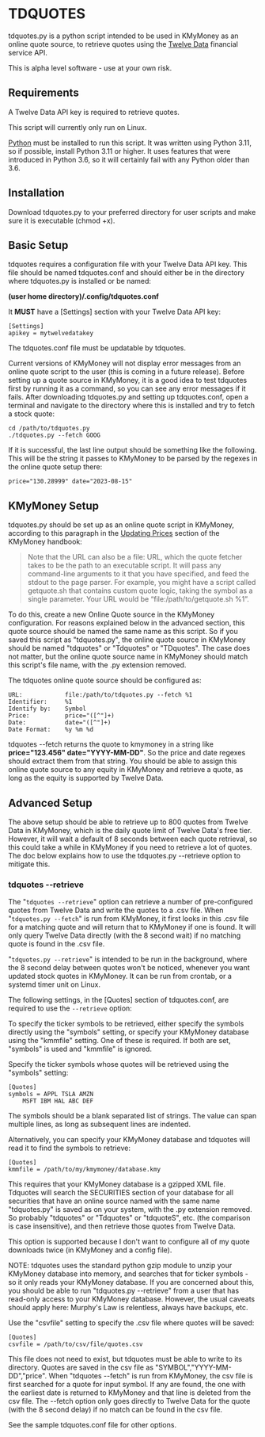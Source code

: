 # TDQUOTES
tdquotes.py is a python script intended to be used in KMyMoney as an online quote source, to retrieve quotes using the [Twelve Data](https://twelvedata.com/) financial service API. 

This is alpha level software - use at your own risk.

## Requirements
A Twelve Data API key is required to retrieve quotes.  

This script will currently only run on Linux.

[Python](https://www.python.org/) must be installed to run this script. It was written using Python 3.11, so if possible, install Python 3.11 or higher.  It uses features that were introduced in Python 3.6, so it will certainly fail with any Python older than 3.6.

## Installation
Download tdquotes.py to your preferred directory for user scripts and make sure it is executable (chmod +x).

## Basic Setup
tdquotes requires a configuration file with your Twelve Data API key. This file should be named tdquotes.conf and should either be in the directory where tdquotes.py is installed or be named:

**(user home directory)/.config/tdquotes.conf** 

It **MUST** have a [Settings] section with your Twelve Data API key:

```properties
[Settings] 
apikey = mytwelvedatakey
```
The tdquotes.conf file must be updatable by tdquotes.

Current versions of KMyMoney will not display error messages from an online quote script to the user (this is coming in a future release). Before setting up a quote source in KMyMoney, it is a good idea to test tdquotes first by running it as a command, so you can see any error messages if it fails. After downloading tdquotes.py and setting up tdquotes.conf, open a terminal and navigate to the directory where this is installed and try to fetch a stock quote:

```
cd /path/to/tdquotes.py
./tdquotes.py --fetch GOOG
```
If it is successful, the last line output should be something like the following.  This will be the string it passes to KMyMoney to be parsed by the regexes in the online quote setup there:

```
price="130.28999" date="2023-08-15"
```

## KMyMoney Setup
tdquotes.py should be set up as an online quote script in KMyMoney, according to this paragraph in the [Updating Prices](https://docs.kde.org/stable5/en/kmymoney/kmymoney/details.investments.prices.html#details.investments.onlinequotes) section of the KMyMoney handbook:

> Note that the URL can also be a file: URL, which the quote fetcher takes to be the path to an executable script. It will pass any command-line arguments to it that you have specified, and feed the stdout to the page parser. For example, you might have a script called getquote.sh that contains custom quote logic, taking the symbol as a single parameter. Your URL would be “file:/path/to/getquote.sh %1”.

To do this, create a new Online Quote source in the KMyMoney configuration.  For reasons explained below in the advanced section, this quote source should be named the same name as this script. So if you saved this script as "tdquotes.py", the online quote source in KMyMoney should be named "tdquotes" or "Tdquotes" or "TDquotes".  The case does not matter, but the online quote source name in KMyMoney should match this script's file name, with the .py extension removed.

The tdquotes online quote source should be configured as:

```
URL:            file:/path/to/tdquotes.py --fetch %1
Identifier:     %1
Identify by:    Symbol
Price:          price="([^"]+)
Date:           date="([^"]+)
Date Format:    %y %m %d

```
tdquotes --fetch returns the quote to kmymoney in a string like  **price="123.456" date="YYYY-MM-DD"**. So the price and date regexes should extract them from that string. You should be able to assign this online quote source to any equity in KMyMoney and retrieve a quote, as long as the equity is supported by Twelve Data.

## Advanced Setup
The above setup should be able to retrieve up to 800 quotes from Twelve Data in KMyMoney, which is the daily quote limit of Twelve Data's free tier. However, it will wait a default of 8 seconds between each quote retrieval, so this could take a while in KMyMoney if you need to retrieve a lot of quotes.  The doc below explains how to use the tdquotes.py --retrieve option to mitigate this.

### tdquotes --retrieve
The "`tdquotes --retrieve`" option can retrieve a number of pre-configured quotes from Twelve Data and write the quotes to a .csv file.  When "`tdquotes.py --fetch`" is run from KMyMoney, it first looks in this .csv file for a matching quote and will return that to KMyMoney if one is found. It will only query Twelve Data directly (with the 8 second wait) if no matching quote is found in the .csv file.

"`tdquotes.py --retrieve`" is intended to be run in the background, where the 8 second delay between quotes won't be noticed, whenever you want updated stock quotes in KMyMoney. It can be run from crontab, or a systemd timer unit on Linux.

The following settings, in the [Quotes] section of tdquotes.conf, are required to use the `--retrieve` option:

To specify the ticker symbols to be retrieved, either specify the symbols directly using the "symbols" setting, or specify your KMyMoney database using the "kmmfile" setting. One of these is required. If both are set, "symbols" is used and "kmmfile" is ignored.

Specify the ticker symbols whose quotes will be retrieved using the "symbols" setting:

```properties
[Quotes]
symbols = APPL TSLA AMZN
    MSFT IBM HAL ABC DEF       
```
The symbols should be a blank separated list of strings. The value can span multiple lines, as long as subsequent lines are indented.

Alternatively, you can specify your KMyMoney database and tdquotes will read it to find the symbols to retrieve:

```properties
[Quotes]
kmmfile = /path/to/my/kmymoney/database.kmy
```
This requires that your KMyMoney database is a gzipped XML file. Tdquotes will search the SECURITIES section of your database for all securities that have an online source named with the same name "tdquotes.py" is saved as on your system, with the .py extension removed.  So probably "tdquotes" or "Tdquotes" or "tdquoteS", etc. (the comparison is case insensitive), and then retrieve those quotes from Twelve Data. 

This option is supported because I don't want to configure all of my quote downloads twice (in KMyMoney and a config file).

NOTE:  tdquotes uses the standard python gzip module to unzip your KMyMoney database into memory, and searches that for ticker symbols - so it only reads your KMyMoney database. If you are concerned about this, you should be able to run "tdquotes.py --retrieve" from a user that has read-only access to your KMyMoney database.  However, the usual caveats should apply here: Murphy's Law is relentless, always have backups, etc.

Use the "csvfile" setting to specify the .csv file where quotes will be saved:

```properties
[Quotes]
csvfile = /path/to/csv/file/quotes.csv
```
This file does not need to exist, but tdquotes must be able to write to its directory.  Quotes are saved in the csv file as "SYMBOL","YYYY-MM-DD","price".  When "tdquotes --fetch" is run from KMyMoney, the csv file is first searched for a quote for input symbol. If any are found, the one with the earliest date is returned to KMyMoney and that line is deleted from the csv file. The --fetch option only goes directly to Twelve Data for the quote (with the 8 second delay) if no match can be found in the csv file.   

See the sample tdquotes.conf file for other options. 